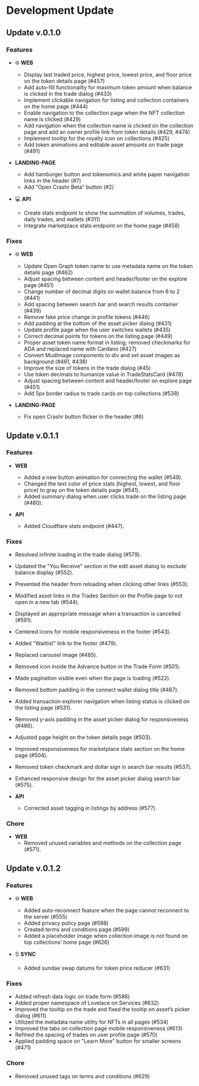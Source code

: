 # Development Update

## Update v.0.1.0

### Features
- 🌐  **WEB** 
  - Display last traded price, highest price, lowest price, and floor price on the token details page (#457)
  - Add auto-fill functionality for maximum token amount when balance is clicked in the trade dialog (#433)
  - Implement clickable navigation for listing and collection containers on the home page (#444)
  - Enable navigation to the collection page when the NFT collection name is clicked (#429)
  - Add navigation when the collection name is clicked on the collection page and add an owner profile link from token details (#429, #474)
  - Implement tooltip for the royalty icon on collections (#425)
  - Add token animations and editable asset amounts on trade page (#491)

- **LANDING-PAGE**
  - Add hamburger button and tokenomics and white paper navigation links in the header (#7)
  - Add "Open Crashr Beta" button (#2)

- 💻 **API** 
  - Create stats endpoint to show the summation of volumes, trades, daily trades, and wallets (#311)
  - Integrate marketplace stats endpoint on the home page (#458)

### Fixes
- 🌐  **WEB**  
  - Update Open Graph token name to use metadata name on the token details page (#462)
  - Adjust spacing between content and header/footer on the explore page (#451)
  - Change number of decimal digits on wallet balance from 6 to 2 (#441)
  - Add spacing between search bar and search results container (#439)
  - Remove fake price change in profile tokens (#446)
  - Add padding at the bottom of the asset picker dialog (#431)
  - Update profile page when the user switches wallets (#435)
  - Correct decimal points for tokens on the listing page (#449)
  - Proper asset token name format in listing; removed checkmarks for ADA and replaced name with Cardano (#427)
  - Convert MudImage components to div and set asset images as background (#461, #438)
  - Improve the size of tokens in the trade dialog (#45)
  - Use token decimals to humanize value in TradeStatsCard (#478)
  - Adjust spacing between content and header/footer on explore page (#451)
  - Add 5px border radius to trade cards on top collections (#538)

- **LANDING-PAGE** 
  - Fix open Crashr button flicker in the header (#6)

## Update v.0.1.1

### Features

- **WEB** 
  - Added a new button animation for connecting the wallet (#549).
  - Changed the text color of price stats (highest, lowest, and floor price) to gray on the token details page (#541).
  - Added summary dialog when user clicks trade on the listing page (#480).

- **API** 
  - Added Cloudflare stats endpoint (#447).

### Fixes

- Resolved infinite loading in the trade dialog (#579).
- Updated the "You Receive" section in the edit asset dialog to exclude balance display (#552).
- Prevented the header from reloading when clicking other links (#553).
- Modified asset links in the Trades Section on the Profile page to not open in a new tab (#544).
- Displayed an appropriate message when a transaction is cancelled (#591).
- Centered icons for mobile responsiveness in the footer (#543).
- Added "Waitlist" link to the footer (#479).
- Replaced carousel image (#485).
- Removed icon inside the Advance button in the Trade Form (#501).
- Made pagination visible even when the page is loading (#522).
- Removed bottom padding in the connect wallet dialog title (#487).
- Added transaction explorer navigation when listing status is clicked on the listing page (#531).
- Removed y-axis padding in the asset picker dialog for responsiveness (#486).
- Adjusted page height on the token details page (#503).
- Improved responsiveness for marketplace stats section on the home page (#504).
- Removed token checkmark and dollar sign in search bar results (#537).
- Enhanced responsive design for the asset picker dialog search bar (#575).

- **API** 
  - Corrected asset tagging in listings by address (#577).

### Chore

- **WEB** 
  - Removed unused variables and methods on the collection page (#571).

## Update v.0.1.2

### Features
- 🌐  **WEB** 
  - Added auto-reconnect feature when the page cannot reconnect to the server (#555)
  - Added privacy policy page (#598)
  - Created terms and conditions page (#599)
  - Added a placeholder image when collection image is not found on top collections’ home page (#626)

- 🔃 **SYNC** 
  - Added sundae swap datums for token price reducer (#631)

### Fixes
 
- Added refresh data logic on trade form (#586)
- Added proper namespace of Lovelace on Services (#632)
- Improved the tooltip on the trade and fixed the tooltip on asset’s picker dialog (#611)
- Utilized the metadata name utility for NFTs in all pages (#534)
- Improved the tabs on collection page mobile responsiveness (#613)
- Refined the spacing of trades on user profile page (#570)
- Applied padding space on "Learn More" button for smaller screens (#471)

### Chore
 
- Removed unused tags on terms and conditions (#629)

